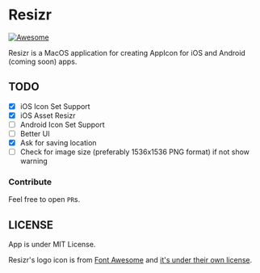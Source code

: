 # Resizr
[![Awesome](https://cdn.rawgit.com/sindresorhus/awesome/d7305f38d29fed78fa85652e3a63e154dd8e8829/media/badge.svg)](https://github.com/serhii-londar/open-source-mac-os-apps#ios--macos)

Resizr is a MacOS application for creating AppIcon for iOS and Android (coming soon) apps.

## TODO
- [x] iOS Icon Set Support
- [x] iOS Asset Resizr
- [ ] Android Icon Set Support
- [ ] Better UI
- [x] Ask for saving location
- [ ] Check for image size (preferably 1536x1536 PNG format) if not show warning

### Contribute

Feel free to open `PR`s.

## LICENSE

App is under MIT License.

Resizr's logo icon is from [Font Awesome](https://fontawesome.com/icons/pencil-ruler?style=solid) and [it's under their own license](https://fontawesome.com/license).

